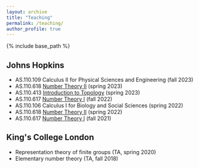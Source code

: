 ```yaml
---
layout: archive
title: "Teaching"
permalink: /teaching/
author_profile: true
---
```


{% include base_path %}
<!-- 
{% for post in site.teaching reversed %}
  {% include archive-single.html %}
{% endfor %}
 -->

## Johns Hopkins

* AS.110.109 Calculus II for Physical Sciences and Engineering (fall 2023)
* AS.110.618 [Number Theory II](/files/CFT.pdf) (spring 2023)
* AS.110.413 [Introduction to Topology](/files/Topology.pdf) (spring 2023)
* AS.110.617 [Number Theory I](/files/ANT.pdf) (fall 2022)
* AS.110.106 Calculus I for Biology and Social Sciences (spring 2022)
* AS.110.618 [Number Theory II](/files/CFT.pdf) (spring 2022)
* AS.110.617 [Number Theory I](/files/ANT.pdf) (fall 2021)

## King's College London

* Representation theory of finite groups (TA, spring 2020)
* Elementary number theory (TA, fall 2018)